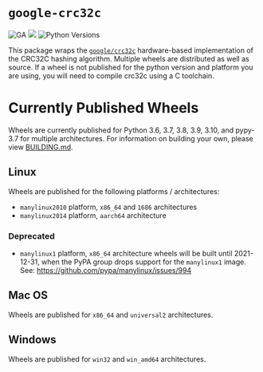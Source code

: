 # `google-crc32c`
![GA](https://img.shields.io/badge/support-GA-gold.svg) [<img src="https://img.shields.io/pypi/v/google-crc32c.svg">](https://pypi.org/project/google-crc32c) ![Python Versions](https://img.shields.io/pypi/pyversions/google-crc32c)

This package wraps the [`google/crc32c`](https://github.com/google/crc32c)
hardware-based implementation of the CRC32C hashing algorithm. Multiple wheels
are distributed as well as source. If a wheel is not published for the python
version and platform you are using, you will need to compile crc32c using a
C toolchain.

# Currently Published Wheels

Wheels are currently published for Python 3.6, 3.7, 3.8, 3.9, 3.10, and
pypy-3.7 for multiple architectures. For information on building your own,
please view [BUILDING.md](BUILDING.md).


## Linux

Wheels are published for the following platforms / architectures:

- `manylinux2010` platform, `x86_64` and `1686` architectures
- `manylinux2014` platform, `aarch64` architecture

### Deprecated

- `manylinux1` platform, `x86_64` architecture wheels will be built until
  2021-12-31, when the PyPA group drops support for the `manylinux1` image.
  See: https://github.com/pypa/manylinux/issues/994 


## Mac OS

Wheels are published for `x86_64` and `universal2` architectures.


## Windows

Wheels are published for `win32` and `win_amd64` architectures.
